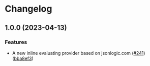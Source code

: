 # Changelog

## 1.0.0 (2023-04-13)


### Features

* A new inline evaluating provider based on jsonlogic.com ([#241](https://github.com/open-feature/java-sdk-contrib/issues/241)) ([bba8ef3](https://github.com/open-feature/java-sdk-contrib/commit/bba8ef36c52b80f68d9581100a1a12e59334db93))
